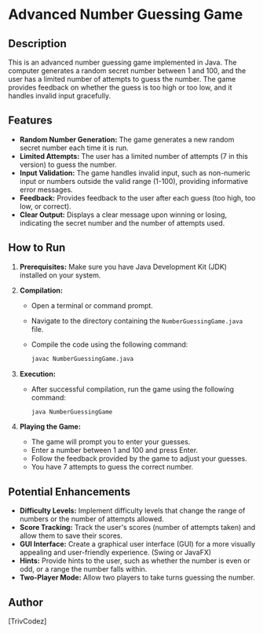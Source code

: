 # Advanced Number Guessing Game

## Description

This is an advanced number guessing game implemented in Java. The computer generates a random secret number between 1 and 100, and the user has a limited number of attempts to guess the number. The game provides feedback on whether the guess is too high or too low, and it handles invalid input gracefully.

## Features

*   **Random Number Generation:** The game generates a new random secret number each time it is run.
*   **Limited Attempts:** The user has a limited number of attempts (7 in this version) to guess the number.
*   **Input Validation:** The game handles invalid input, such as non-numeric input or numbers outside the valid range (1-100), providing informative error messages.
*   **Feedback:**  Provides feedback to the user after each guess (too high, too low, or correct).
*   **Clear Output:** Displays a clear message upon winning or losing, indicating the secret number and the number of attempts used.

## How to Run

1.  **Prerequisites:** Make sure you have Java Development Kit (JDK) installed on your system.

2.  **Compilation:**
    *   Open a terminal or command prompt.
    *   Navigate to the directory containing the `NumberGuessingGame.java` file.
    *   Compile the code using the following command:

        ```bash
        javac NumberGuessingGame.java
        ```

3.  **Execution:**
    *   After successful compilation, run the game using the following command:

        ```bash
        java NumberGuessingGame
        ```

4.  **Playing the Game:**
    *   The game will prompt you to enter your guesses.
    *   Enter a number between 1 and 100 and press Enter.
    *   Follow the feedback provided by the game to adjust your guesses.
    *   You have 7 attempts to guess the correct number.

## Potential Enhancements

*   **Difficulty Levels:** Implement difficulty levels that change the range of numbers or the number of attempts allowed.
*   **Score Tracking:** Track the user's scores (number of attempts taken) and allow them to save their scores.
*   **GUI Interface:** Create a graphical user interface (GUI) for a more visually appealing and user-friendly experience. (Swing or JavaFX)
*   **Hints:** Provide hints to the user, such as whether the number is even or odd, or a range the number falls within.
*   **Two-Player Mode:** Allow two players to take turns guessing the number.

## Author

[TrivCodez]

